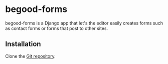 # begood-forms

begood-forms is a Django app that let's the editor easily creates forms
such as contact forms or forms that post to other sites.

## Installation

Clone the [Git repository](https://github.com/agoodid/begood-forms).

